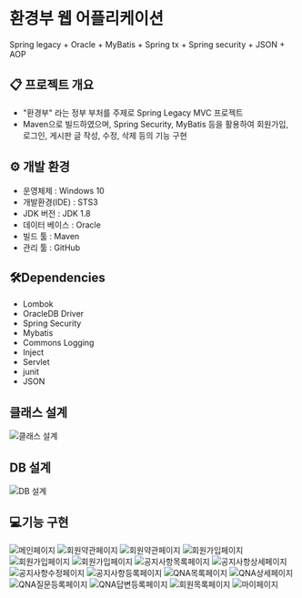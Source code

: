 # 환경부 웹 어플리케이션
Spring legacy + Oracle + MyBatis + Spring tx + Spring security + JSON + AOP


## :clipboard: 프로젝트 개요

- "환경부" 라는 정부 부처를 주제로 Spring Legacy MVC 프로젝트
- Maven으로 빌드하였으며, Spring Security, MyBatis 등을 활용하여 회원가입, 로그인, 게시판 글 작성, 수정, 삭제 등의 기능 구현


## ⚙ 개발 환경
- 운영체제 : Windows 10
- 개발환경(IDE) : STS3
- JDK 버전 : JDK 1.8
- 데이터 베이스 : Oracle
- 빌드 툴 : Maven
- 관리 툴 : GitHub


## 🛠Dependencies
- Lombok
- OracleDB Driver
- Spring Security
- Mybatis
- Commons Logging
- Inject
- Servlet
- junit
- JSON


## 클래스 설계
![클래스 설계](./images/class.png)


## DB 설계
![DB 설계](./images/db.png)

## 💻기능 구현
![메인페이지](./images/0.png "메인페이지 첫 번째")
![회원약관페이지](./images/13.png "회원약관 페이지1")
![회원약관페이지](./images/14.png "회원약관 페이지2")
![회원가입페이지](./images/16.png "회원가입 페이지1")
![회원가입페이지](./images/17.png "회원가입 페이지2")
![회원가입페이지](./images/18.png "회원가입 페이지3")
![공지사항목록페이지](./images/1.png "공지사항 목록 페이지")
![공지사항상세페이지](./images/2.png "공지사항 상세보기 페이지")
![공지사항수정페이지](./images/3.png "공지사항 수정 페이지")
![공지사항등록페이지](./images/4.png "공지사항 등록 페이지")
![QNA목록페이지](./images/5.png "QNA목록 페이지")
![QNA상세페이지](./images/6.png "QNA상세 페이지")
![QNA질문등록페이지](./images/8.png "QNA질문등록 페이지")
![QNA답변등록페이지](./images/7.png "QNA답변등록 페이지")
![회원목록페이지](./images/9.png "회원목록 페이지")
![마이페이지](./images/12.png "마이 페이지")


